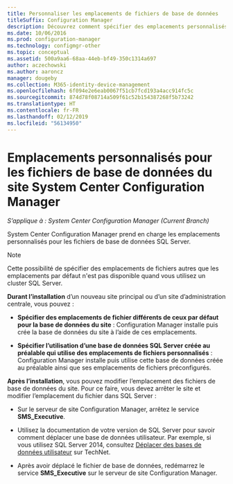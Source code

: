 ```yaml
---
title: Personnaliser les emplacements de fichiers de base de données
titleSuffix: Configuration Manager
description: Découvrez comment spécifier des emplacements personnalisés pour des fichiers de base de données SQL Server.
ms.date: 10/06/2016
ms.prod: configuration-manager
ms.technology: configmgr-other
ms.topic: conceptual
ms.assetid: 500a9aa6-68aa-44eb-bf49-350c1314a697
author: aczechowski
ms.author: aaroncz
manager: dougeby
ms.collection: M365-identity-device-management
ms.openlocfilehash: 6f094e2e6eab0067f51cb7fcd193a4acc914fc5c
ms.sourcegitcommit: 874d78f08714a509f61c52b154387268f5b73242
ms.translationtype: HT
ms.contentlocale: fr-FR
ms.lasthandoff: 02/12/2019
ms.locfileid: "56134950"
---
```

# <a name="custom-locations-for-system-center-configuration-manager-site-database-files"></a>Emplacements personnalisés pour les fichiers de base de données du site System Center Configuration Manager

*S’applique à : System Center Configuration Manager (Current Branch)*

 System Center Configuration Manager prend en charge les emplacements personnalisés pour les fichiers de base de données SQL Server.  

> [!NOTE]  
>  Cette possibilité de spécifier des emplacements de fichiers autres que les emplacements par défaut n'est pas disponible quand vous utilisez un cluster SQL Server.  

 **Durant l’installation** d’un nouveau site principal ou d’un site d’administration centrale, vous pouvez :  

-   **Spécifier des emplacements de fichier différents de ceux par défaut pour la base de données du site** : Configuration Manager installe puis crée la base de données du site à l’aide de ces emplacements.  

-   **Spécifier l’utilisation d’une base de données SQL Server créée au préalable qui utilise des emplacements de fichiers personnalisés** :  Configuration Manager installe puis utilise cette base de données créée au préalable ainsi que ses emplacements de fichiers préconfigurés.  

**Après l’installation**, vous pouvez modifier l’emplacement des fichiers de base de données du site. Pour ce faire, vous devez arrêter le site et modifier l’emplacement du fichier dans SQL Server :  

-   Sur le serveur de site Configuration Manager, arrêtez le service **SMS_Executive**.  

-   Utilisez la documentation de votre version de SQL Server pour savoir comment déplacer une base de données utilisateur. Par exemple, si vous utilisez SQL Server 2014, consultez [Déplacer des bases de données utilisateur](https://technet.microsoft.com/library/ms345483\(v=sql.120\).aspx) sur TechNet.  

-   Après avoir déplacé le fichier de base de données, redémarrez le service **SMS_Executive** sur le serveur de site Configuration Manager.  
